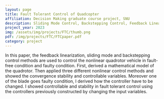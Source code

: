 ```yaml
---
layout: page
title: Fault Tolerant Control of Quadcopter
affiliation: Decision Making graduate course project, SNU
description: Sliding Mode Control, Backstepping Control, Feedback Linearization
project_year: 2023
img: /assets/img/projects/FTC/thumb.png
pdf: /img/projects/FTC/FTCpaper.pdf
category: project
---
```


In this paper, the feedback linearization, sliding mode and backstepping control methods are used to control the nonlinear quadrotor vehicle in fault-free condition and faulty condition. First, derived a mathematical model of the quadrotor. Then applied three different nonlinear control methods and showed the convergence stability and controllable variables. Moreover one of the blade goes faulty condition, I derived how the controller have to be changed. I showed controllable and stability in fault tolerant control using the controllers previously constructed by changing the input variables.

